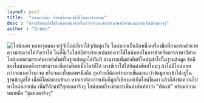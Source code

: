 ```yaml
---
layout: post
title:  "บอทหำน้อย อีสานร้อยแปดใช้ไลน์มาช่วยงาน"
desc : "อีสานร้อยแปดใช่ไลน์บอทมาช่วยในการทำงานจัดการภาษาอีสานและการแจ้งเตือนต่างๆ"
author : "Green"
---
```

<img src="{{site.url}}/assets/img/capture_esan108_bot.png" alt="ไลน์บอท"/>
หลายๆคนคงจะรู้จักไลน์ที่เราใช้ๆกันทุกวัน ไลน์บอทเป็นอีกหนึ่งเครื่องมือที่สามารถอำนวยความสะดวกให้กับเราได้
ในที่นี้เว็บไซต์อีสานร้อยแปดของเราใช้ไลน์บอทในการช่วยจัดการภาษาอีสาน ไลน์บอทสามารถค้นหาคำศัพท์ในฐานข้อมูลได้ทันที
สามารถเพิ่มคำศัพท์ใหม่ๆเข้าไปในฐานข้อมูล ข้อดีของไลน์บอทคือเราสามารถเพิ่มคำศัพท์เมื่อไหร่ก็ได้ บางทีเราไปได้ยินคำศัพท์ใหม่ๆ
ถ้าไม่มีไลน์บอท กว่าจะหาอะไรมาจด หรือจดลงในแอพฯมือถือ สุดท้ายก็ต้องทำหลายขั้นตอนกว่าข้อมูลจะเข้าไปอยู่ในฐานข้อมูลได้
เมื่อมีไลน์บอทเข้ามา หากเราต้องการเพิ่มก็มูลก็เพียงแค่เปิดไลน์ขึ้นมา แล้วก็ส่งข้อความไปหาไลน์บอทเช่น
เพิ่ม?คักแท้?สุดยอดจริงๆ ไลน์บอทก็จะทำการเพิ่มคำศัพท์คำว่า "คักแท้" พร้อมความหมายคือ "สุดยอดจริงๆ"